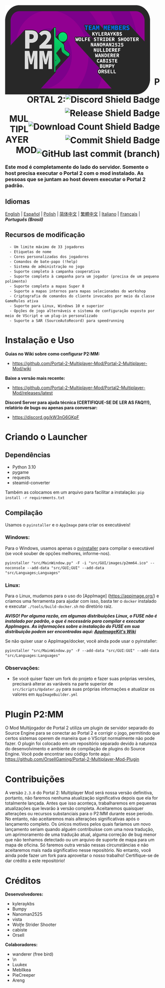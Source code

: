 <h1>
  <img src="https://github.com/Portal-2-Multiplayer-Mod/P2MM-ART/blob/e56d8c209eb3f143bb0607dc1e59730e517ecca6/Banners/P2MMBannerREADME.png?raw=true" alt="P2MMBannerREADME" width="472" height="290" align="left">
  <a href="https://discord.gg/nXRygGNxyK" target="_blank">
      <img src="https://img.shields.io/discord/839651379034193920?color=blue&label=Discord%20Users&style=for-the-badge&logo=discord&logoWidth=20"
              alt="Discord Shield Badge" style="margin-bottom: 10px;" align="right">
  </a>
  <br>
  <a href="https://github.com/Portal-2-Multiplayer-Mod/Portal-2-Multiplayer-Mod/releases/latest">
      <img src="https://img.shields.io/github/release-date/Portal-2-Multiplayer-Mod/Portal-2-Multiplayer-Mod?color=red&label=Latest%20Release&style=for-the-badge"
              alt="Release Shield Badge" style="margin-bottom: 10px;" align="right">
  </a>
  <br>
  <img src="https://img.shields.io/github/downloads/Portal-2-Multiplayer-Mod/Portal-2-Multiplayer-Mod/total?style=for-the-badge&label=TOTAL%20DOWNLOAD%20COUNT"
          alt="Download Count Shield Badge" style="margin-bottom: 10px;" align="right">
  </a>
  <br>
  <a href="https://github.com/Portal-2-Multiplayer-Mod/Portal-2-Multiplayer-Mod/commits/main">
      <img src="https://img.shields.io/github/last-commit/Portal-2-Multiplayer-Mod/Portal-2-Multiplayer-Mod?label=LAST%20COMMIT%20(MAIN)&style=for-the-badge"
              alt="Commit Shield Badge" style="margin-bottom: 10px;" align="right">
  </a>
  <br>
  <a href="https://github.com/Portal-2-Multiplayer-Mod/Portal-2-Multiplayer-Mod/commits/dev">
      <img src="https://img.shields.io/github/last-commit/Portal-2-Multiplayer-Mod/Portal-2-Multiplayer-Mod/dev?style=for-the-badge&label=LAST%20COMMIT%20(DEV)&color=%2334a5eb"
              alt="GitHub last commit (branch)" align="right">
  </a>
  <br>
  <br>
  <p align="right">PORTAL 2:</p>
  <p align="right">MULTIPLAYER MOD</p>
</h1>

### Este mod é completamente do lado do servidor. Somente o host precisa executar o Portal 2 com o mod instalado. As pessoas que se juntam ao host devem executar o Portal 2 padrão.

## Idiomas

[English](README.md) | [Español](README.es.md) | [Polish](README.pl.md) | [简体中文](README.zh-CN.md) | [繁體中文](README.zh-TW.md) | [Italiano](README.it.md) | [Français](README.fr.md) | **_Português (Brasil)_**

## Recursos de modificação

```
  - Um limite máximo de 33 jogadores
  - Etiquetas de nome
  - Cores personalizadas dos jogadores
  - Comandos de bate-papo (!help)
  - Sistema de administração no jogo
  - Suporte completo à campanha cooperativa
  - Suporte completo à campanha para um jogador (precisa de um pequeno polimento)
  - Suporte completo a mapas Super 8
  - Suporte a mapas internos para mapas selecionados do workshop
  - Criptografia de comandos do cliente invocados por meio da classe GameRules ativa
  - Suporte para Linux, Windows 10 e superior
  - Opções de jogo alternáveis e sistema de configuração exposto por meio de VScript e um plug-in personalizado
  - Suporte a SAR (SourceAutoRecord) para speedrunning
```

# Instalação e Uso

**Guias no Wiki sobre como configurar P2:MM:**

- <https://github.com/Portal-2-Multiplayer-Mod/Portal-2-Multiplayer-Mod/wiki>

**Baixe a versão mais recente:**

- <https://github.com/Portal-2-Multiplayer-Mod/Portal2-Multiplayer-Mod/releases/latest>

**Discord Server para ajuda técnica (CERTIFIQUE-SE DE LER AS FAQ!!!), relatório de bugs ou apenas para conversar:**

- <https://discord.gg/kW3nG6GKpF>

# Criando o Launcher

## Dependências

- Python 3.10
- pygame
- requests
- steamid-converter

Também as colocamos em um arquivo para facilitar a instalação: `pip install -r requirements.txt`

## Compilação

Usamos o `pyinstaller` e o `AppImage` para criar os executáveis!

### Windows:

Para o Windows, usamos apenas o [pyinstaller](https://pypi.org/project/pyinstaller/) para compilar o executável (se você souber de opções melhores, informe-nos).

```shell
pyinstaller "src/MainWindow.py" -F -i "src/GUI/images/p2mm64.ico" --noconsole --add-data "src/GUI;GUI" --add-data "src/Languages;Languages"
```

### Linux:

Para o Linux, mudamos para o uso do [AppImage] (https://appimage.org/) e criamos uma ferramenta para ajudar com isso, basta ter o `docker` instalado e executar `./tools/build-docker.sh` no diretório raiz.

***AVISO! Por alguma razão, em algumas distribuições Linux, o FUSE não é instalado por padrão, o que é necessário para compilar e executar AppImages. As informações sobre a instalação do FUSE em sua distribuição podem ser encontradas aqui: [AppImageKit's Wiki](https://github.com/AppImage/AppImageKit/wiki/FUSE)***

Se não quiser usar o AppImage/docker, você ainda pode usar o pyinstaller:

```shell
pyinstaller "src/MainWindow.py" -F --add-data "src/GUI:GUI" --add-data "src/Languages:Languages"
```

### Observações:

- Se você quiser fazer um fork do projeto e fazer suas próprias versões, precisará alterar as variáveis na parte superior de `src/Scripts/Updater.py` para suas próprias informações e atualizar os valores em `AppImageBuilder.yml`

# Plugin P2:MM

O Mod Multijogador de Portal 2 utiliza um plugin de servidor separado do Source Engine para se conectar ao Portal 2 e corrigir o jogo, permitindo que certos sistemas operem de maneira que o VScript normalmente não pode fazer. O plugin foi colocado em um repositório separado devido à natureza do desenvolvimento e ambiente de compilação de plugins do Source Engine. Você pode encontrar seu código fonte aqui: <https://github.com/OrsellGaming/Portal-2-Multiplayer-Mod-Plugin>

# Contribuições

A versão `2.3.0` do Portal 2: Multiplayer Mod será nossa versão definitiva, portanto, não faremos nenhuma atualização significativa depois que ela for totalmente lançada. Antes que isso aconteça, trabalharemos em pequenas atualizações que levarão à versão completa. Aceitaremos quaisquer alterações ou recursos substanciais para o P2:MM durante esse período. No entanto, não aceitaremos mais alterações significativas após o lançamento completo. Os únicos motivos pelos quais faríamos um novo lançamento seriam quando alguém contribuísse com uma nova tradução, um aprimoramento de uma tradução atual, alguma correção de bug menor que não tenhamos detectado ou um arquivo de suporte de mapa para um mapa de oficina. Só faremos outra versão nessas circunstâncias e não aceitaremos mais nada significativo nesse repositório. No entanto, você ainda pode fazer um fork para aproveitar o nosso trabalho! Certifique-se de dar crédito a este repositório!

# Créditos

**Desenvolvedores:**

- kyleraykbs
- Bumpy
- Nanoman2525
- vista
- Wolƒe Strider Shoσter
- cabiste
- Orsell

**Colaboradores:**

- wanderer (free bird)
- \n
- Luukex
- MeblIkea
- PieCreeper
- Areng